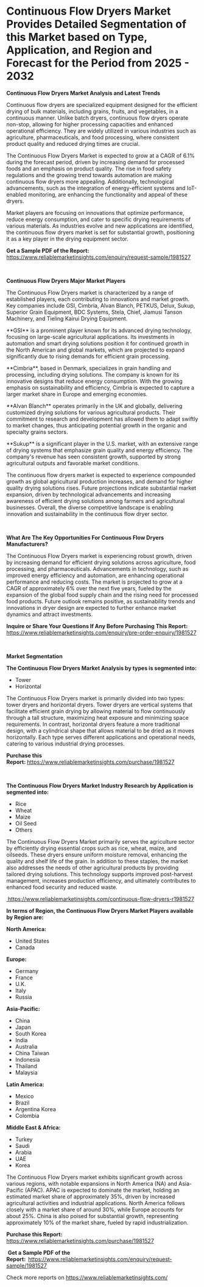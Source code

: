 <p><h1>Continuous Flow Dryers Market Provides Detailed Segmentation of this Market based on Type, Application, and Region and Forecast for the Period from 2025 - 2032</h1></p><p><strong>Continuous Flow Dryers Market Analysis and Latest Trends</strong></p>
<p><p>Continuous flow dryers are specialized equipment designed for the efficient drying of bulk materials, including grains, fruits, and vegetables, in a continuous manner. Unlike batch dryers, continuous flow dryers operate non-stop, allowing for higher processing capacities and enhanced operational efficiency. They are widely utilized in various industries such as agriculture, pharmaceuticals, and food processing, where consistent product quality and reduced drying times are crucial.</p><p>The Continuous Flow Dryers Market is expected to grow at a CAGR of 6.1% during the forecast period, driven by increasing demand for processed foods and an emphasis on product quality. The rise in food safety regulations and the growing trend towards automation are making continuous flow dryers more appealing. Additionally, technological advancements, such as the integration of energy-efficient systems and IoT-enabled monitoring, are enhancing the functionality and appeal of these dryers.</p><p>Market players are focusing on innovations that optimize performance, reduce energy consumption, and cater to specific drying requirements of various materials. As industries evolve and new applications are identified, the continuous flow dryers market is set for substantial growth, positioning it as a key player in the drying equipment sector.</p></p>
<p><strong>Get a Sample PDF of the Report:&nbsp;</strong> <a href="https://www.reliablemarketinsights.com/enquiry/request-sample/1981527?utm_campaign=2133&utm_medium=2&utm_source=Github&utm_content=ia&utm_term=20022025&utm_id=continuous-flow-dryers">https://www.reliablemarketinsights.com/enquiry/request-sample/1981527</a></p>
<p>&nbsp;</p>
<p><strong>Continuous Flow Dryers Major Market Players</strong></p>
<p><p>The Continuous Flow Dryers market is characterized by a range of established players, each contributing to innovations and market growth. Key companies include GSI, Cimbria, Alvan Blanch, PETKUS, Delux, Sukup, Superior Grain Equipment, BDC Systems, Stela, Chief, Jiamusi Tanson Machinery, and Tieling Kairui Drying Equipment.</p><p>**GSI** is a prominent player known for its advanced drying technology, focusing on large-scale agricultural applications. Its investments in automation and smart drying solutions position it for continued growth in the North American and global markets, which are projected to expand significantly due to rising demands for efficient grain processing.</p><p>**Cimbria**, based in Denmark, specializes in grain handling and processing, including drying solutions. The company is known for its innovative designs that reduce energy consumption. With the growing emphasis on sustainability and efficiency, Cimbria is expected to capture a larger market share in Europe and emerging economies.</p><p>**Alvan Blanch** operates primarily in the UK and globally, delivering customized drying solutions for various agricultural products. Their commitment to research and development has allowed them to adapt swiftly to market changes, thus anticipating potential growth in the organic and specialty grains sectors.</p><p>**Sukup** is a significant player in the U.S. market, with an extensive range of drying systems that emphasize grain quality and energy efficiency. The company's revenue has seen consistent growth, supported by strong agricultural outputs and favorable market conditions.</p><p>The continuous flow dryers market is expected to experience compounded growth as global agricultural production increases, and demand for higher quality drying solutions rises. Future projections indicate substantial market expansion, driven by technological advancements and increasing awareness of efficient drying solutions among farmers and agricultural businesses. Overall, the diverse competitive landscape is enabling innovation and sustainability in the continuous flow dryer sector.</p></p>
<p>&nbsp;</p>
<p><strong>What Are The Key Opportunities For Continuous Flow Dryers Manufacturers?</strong></p>
<p><p>The Continuous Flow Dryers market is experiencing robust growth, driven by increasing demand for efficient drying solutions across agriculture, food processing, and pharmaceuticals. Advancements in technology, such as improved energy efficiency and automation, are enhancing operational performance and reducing costs. The market is projected to grow at a CAGR of approximately 6% over the next five years, fueled by the expansion of the global food supply chain and the rising need for processed food products. Future outlook remains positive, as sustainability trends and innovations in dryer design are expected to further enhance market dynamics and attract investments.</p></p>
<p><strong>Inquire or Share Your Questions If Any Before Purchasing This Report:</strong> <a href="https://www.reliablemarketinsights.com/enquiry/pre-order-enquiry/1981527?utm_campaign=2133&utm_medium=2&utm_source=Github&utm_content=ia&utm_term=20022025&utm_id=continuous-flow-dryers">https://www.reliablemarketinsights.com/enquiry/pre-order-enquiry/1981527</a></p>
<p>&nbsp;</p>
<p><strong>Market Segmentation</strong></p>
<p><strong>The Continuous Flow Dryers Market Analysis by types is segmented into:</strong></p>
<p><ul><li>Tower</li><li>Horizontal</li></ul></p>
<p><p>The Continuous Flow Dryers market is primarily divided into two types: tower dryers and horizontal dryers. Tower dryers are vertical systems that facilitate efficient grain drying by allowing material to flow continuously through a tall structure, maximizing heat exposure and minimizing space requirements. In contrast, horizontal dryers feature a more traditional design, with a cylindrical shape that allows material to be dried as it moves horizontally. Each type serves different applications and operational needs, catering to various industrial drying processes.</p></p>
<p><strong>Purchase this Report:&nbsp;</strong><a href="https://www.reliablemarketinsights.com/purchase/1981527?utm_campaign=2133&utm_medium=2&utm_source=Github&utm_content=ia&utm_term=20022025&utm_id=continuous-flow-dryers">https://www.reliablemarketinsights.com/purchase/1981527</a></p>
<p>&nbsp;</p>
<p><strong>The Continuous Flow Dryers Market Industry Research by Application is segmented into:</strong></p>
<p><ul><li>Rice</li><li>Wheat</li><li>Maize</li><li>Oil Seed</li><li>Others</li></ul></p>
<p><p>The Continuous Flow Dryers Market primarily serves the agriculture sector by efficiently drying essential crops such as rice, wheat, maize, and oilseeds. These dryers ensure uniform moisture removal, enhancing the quality and shelf life of the grain. In addition to these staples, the market also addresses the needs of other agricultural products by providing tailored drying solutions. This technology supports improved post-harvest management, increases production efficiency, and ultimately contributes to enhanced food security and reduced waste.</p></p>
<p><a href="https://www.reliablemarketinsights.com/continuous-flow-dryers-r1981527?utm_campaign=2133&utm_medium=2&utm_source=Github&utm_content=ia&utm_term=20022025&utm_id=continuous-flow-dryers">&nbsp;https://www.reliablemarketinsights.com/continuous-flow-dryers-r1981527</a></p>
<p><strong>In terms of Region, the Continuous Flow Dryers Market Players available by Region are:</strong></p>
<p>
    <p> <strong> North America: </strong>
        <ul>
            <li>United States</li>
            <li>Canada</li>
        </ul>
        </p> 
    <p> <strong> Europe: </strong>
        <ul>
            <li>Germany</li>
            <li>France</li>
            <li>U.K.</li>
            <li>Italy</li>
            <li>Russia</li>
        </ul>
        </p> 
    <p> <strong> Asia-Pacific: </strong>
        <ul>
            <li>China</li>
            <li>Japan</li>
            <li>South Korea</li>
            <li>India</li>
            <li>Australia</li>
            <li>China Taiwan</li>
            <li>Indonesia</li>
            <li>Thailand</li>
            <li>Malaysia</li>
        </ul>
        </p> 
    <p> <strong> Latin America: </strong>
        <ul>
            <li>Mexico</li>
            <li>Brazil</li>
            <li>Argentina Korea</li>
            <li>Colombia</li>
        </ul>
        </p> 
    <p> <strong> Middle East & Africa: </strong>
        <ul>
            <li>Turkey</li>
            <li>Saudi</li>
            <li>Arabia</li>
            <li>UAE</li>
            <li>Korea</li>
        </ul>
    </p>
    </p>
<p><p>The Continuous Flow Dryers market exhibits significant growth across various regions, with notable expansions in North America (NA) and Asia-Pacific (APAC). APAC is expected to dominate the market, holding an estimated market share of approximately 35%, driven by increased agricultural activities and industrial applications. North America follows closely with a market share of around 30%, while Europe accounts for about 25%. China is also poised for substantial growth, representing approximately 10% of the market share, fueled by rapid industrialization.</p></p>
<p><strong>Purchase this Report: </strong><a href="https://www.reliablemarketinsights.com/purchase/1981527?utm_campaign=2133&utm_medium=2&utm_source=Github&utm_content=ia&utm_term=20022025&utm_id=continuous-flow-dryers">https://www.reliablemarketinsights.com/purchase/1981527</a></p>
<p>&nbsp;<strong>Get a Sample PDF of the Report:&nbsp;&nbsp;</strong><a href="https://www.reliablemarketinsights.com/enquiry/request-sample/1981527?utm_campaign=2133&utm_medium=2&utm_source=Github&utm_content=ia&utm_term=20022025&utm_id=continuous-flow-dryers">https://www.reliablemarketinsights.com/enquiry/request-sample/1981527</a></p>
<p><strong></strong></p>
<p>Check more reports on <a href="https://www.reliablemarketinsights.com/?utm_campaign=2133&utm_medium=2&utm_source=Github&utm_content=ia&utm_term=20022025&utm_id=continuous-flow-dryers">https://www.reliablemarketinsights.com/</a></p>
